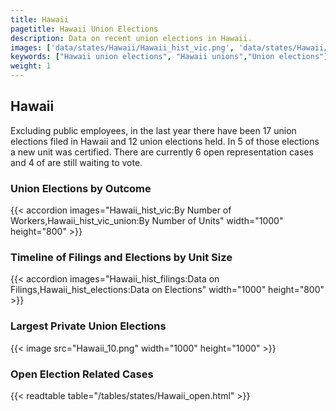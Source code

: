 ```yaml
---
title: Hawaii
pagetitle: Hawaii Union Elections
description: Data on recent union elections in Hawaii.
images: ['data/states/Hawaii/Hawaii_hist_vic.png', 'data/states/Hawaii/Hawaii_hist_size.png', 'data/states/Hawaii/Hawaii_10.png']
keywords: ["Hawaii union elections", "Hawaii unions","Union elections"]
weight: 1
---
```

##  Hawaii

Excluding public employees, in the last year there have been 17 union elections filed in Hawaii and 12 union elections held. In 5 of those elections a new unit was certified. There are currently 6 open representation cases and 4 of are still waiting to vote.

### Union Elections by Outcome
{{< accordion images="Hawaii_hist_vic:By Number of Workers,Hawaii_hist_vic_union:By Number of Units" width="1000" height="800" >}}

### Timeline of Filings and Elections by Unit Size
{{< accordion images="Hawaii_hist_filings:Data on Filings,Hawaii_hist_elections:Data on Elections" width="1000" height="800" >}}

### Largest Private Union Elections
{{< image src="Hawaii_10.png" width="1000" height="1000"  >}}

### Open Election Related Cases
{{< readtable table="/tables/states/Hawaii_open.html" >}}

